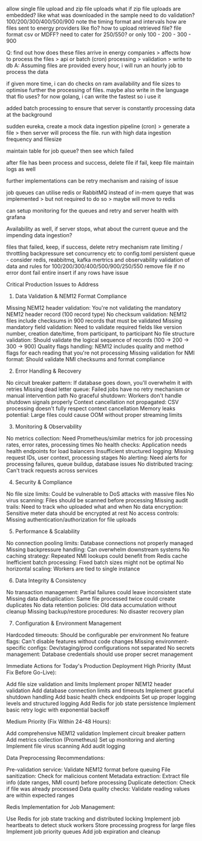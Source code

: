 allow single file upload and zip file uploads
what if zip file uploads are embedded? like what was downloaded in the sample
need to do validation? 100/200/300/400/500/900
note the timing format and intervals
how are files sent to energy providers like flo?
how to upload retrieved file?
file format csv or MDFF?
need to cater for 250/550? or only 100 - 200 - 300 - 900

Q: find out how does these files arrive in energy companies > affects how to process the files > api or batch (cron) processing > validation > write to db
A: Assuming files are provided every hour, i will run an hourly job to process the data

if given more time, i can do checks on ram availability and file sizes to optimise further the processing of files.
maybe also write in the language that flo uses? for now golang, i can write the fastest so i use it

added batch processing to ensure that server is constantly processing data at the background

sudden eureka, create a mock data ingestion pipeline (cron) > generate a file > then server will process the file. run with high data ingestion frequency and filesize

maintain table for job queue? then see which failed

after file has been process and success, delete file
if fail, keep file
maintain logs as well

further implementations can be retry mechanism and raising of issue

job queues can utilise redis or RabbitMQ instead of in-mem queye that was implemented > but not required to do so > maybe will move to redis

can setup monitoring for the queues and retry and server health with grafana

Availability as well, if server stops, what about the current queue and the impending data ingestion?

files that failed, keep, if success, delete
retry mechanism
rate limiting / throttling
backpressure
set concurrency etc to config.toml
persistent queue - consider redis, reabbitmq, kafka
mertrics and observability
validation of data and rules for 100/200/300/400/500/900/250/550
remove file if no error
dont fail entire insert if any rows have issue

Critical Production Issues to Address
1. Data Validation & NEM12 Format Compliance

Missing NEM12 header validation: You're not validating the mandatory NEM12 header record (100 record type)
No checksum validation: NEM12 files include checksums in 900 records that must be validated
Missing mandatory field validation: Need to validate required fields like version number, creation date/time, from participant, to participant
No file structure validation: Should validate the logical sequence of records (100 → 200 → 300 → 900)
Quality flags handling: NEM12 includes quality and method flags for each reading that you're not processing
Missing validation for NMI format: Should validate NMI checksums and format compliance

2. Error Handling & Recovery

No circuit breaker pattern: If database goes down, you'll overwhelm it with retries
Missing dead letter queue: Failed jobs have no retry mechanism or manual intervention path
No graceful shutdown: Workers don't handle shutdown signals properly
Context cancellation not propagated: CSV processing doesn't fully respect context cancellation
Memory leaks potential: Large files could cause OOM without proper streaming limits

3. Monitoring & Observability

No metrics collection: Need Prometheus/similar metrics for job processing rates, error rates, processing times
No health checks: Application needs health endpoints for load balancers
Insufficient structured logging: Missing request IDs, user context, processing stages
No alerting: Need alerts for processing failures, queue buildup, database issues
No distributed tracing: Can't track requests across services

4. Security & Compliance

No file size limits: Could be vulnerable to DoS attacks with massive files
No virus scanning: Files should be scanned before processing
Missing audit trails: Need to track who uploaded what and when
No data encryption: Sensitive meter data should be encrypted at rest
No access controls: Missing authentication/authorization for file uploads

5. Performance & Scalability

No connection pooling limits: Database connections not properly managed
Missing backpressure handling: Can overwhelm downstream systems
No caching strategy: Repeated NMI lookups could benefit from Redis cache
Inefficient batch processing: Fixed batch sizes might not be optimal
No horizontal scaling: Workers are tied to single instance

6. Data Integrity & Consistency

No transaction management: Partial failures could leave inconsistent state
Missing data deduplication: Same file processed twice could create duplicates
No data retention policies: Old data accumulation without cleanup
Missing backup/restore procedures: No disaster recovery plan

7. Configuration & Environment Management

Hardcoded timeouts: Should be configurable per environment
No feature flags: Can't disable features without code changes
Missing environment-specific configs: Dev/staging/prod configurations not separated
No secrets management: Database credentials should use proper secret management

Immediate Actions for Today's Production Deployment
High Priority (Must Fix Before Go-Live):

Add file size validation and limits
Implement proper NEM12 header validation
Add database connection limits and timeouts
Implement graceful shutdown handling
Add basic health check endpoints
Set up proper logging levels and structured logging
Add Redis for job state persistence
Implement basic retry logic with exponential backoff

Medium Priority (Fix Within 24-48 Hours):

Add comprehensive NEM12 validation
Implement circuit breaker pattern
Add metrics collection (Prometheus)
Set up monitoring and alerting
Implement file virus scanning
Add audit logging

Data Preprocessing Recommendations:

Pre-validation service: Validate NEM12 format before queuing
File sanitization: Check for malicious content
Metadata extraction: Extract file info (date ranges, NMI count) before processing
Duplicate detection: Check if file was already processed
Data quality checks: Validate reading values are within expected ranges

Redis Implementation for Job Management:

Use Redis for job state tracking and distributed locking
Implement job heartbeats to detect stuck workers
Store processing progress for large files
Implement job priority queues
Add job expiration and cleanup